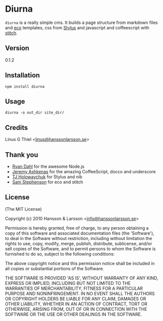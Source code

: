 Diurna
======

`diurna` is a really simple cms. It builds a page structure from markdown files and [eco](https://github.com/sstephenson/eco) templates, css from [Stylus](http://learnboost.github.com/stylus/) and javascript and coffeescript with [stitch](https://github.com/sstephenson/stitch).

## Version
0.1.2

## Installation

    npm install diurna

## Usage
    diurna -o out_dir site_dir/

## Credits

Linus G Thiel &lt;linus@hanssonlarsson.se&gt;

## Thank you

- [Ryan Dahl](http://github.com/ry) for the awesome Node.js
- [Jeremy Ashkenas](http://github.com/jashkenas) for the amazing CoffeeScript, docco and underscore
- [TJ Holowaychuk](https://github.com/visionmedia) for Stylus and nib
- [Sam Stephenson](https://github.com/sstephenson) for eco and stitch

## License 

(The MIT License)

Copyright (c) 2010 Hansson &amp; Larsson &lt;info@hanssonlarsson.se&gt;

Permission is hereby granted, free of charge, to any person obtaining
a copy of this software and associated documentation files (the
'Software'), to deal in the Software without restriction, including
without limitation the rights to use, copy, modify, merge, publish,
distribute, sublicense, and/or sell copies of the Software, and to
permit persons to whom the Software is furnished to do so, subject to
the following conditions:

The above copyright notice and this permission notice shall be
included in all copies or substantial portions of the Software.

THE SOFTWARE IS PROVIDED 'AS IS', WITHOUT WARRANTY OF ANY KIND,
EXPRESS OR IMPLIED, INCLUDING BUT NOT LIMITED TO THE WARRANTIES OF
MERCHANTABILITY, FITNESS FOR A PARTICULAR PURPOSE AND NONINFRINGEMENT.
IN NO EVENT SHALL THE AUTHORS OR COPYRIGHT HOLDERS BE LIABLE FOR ANY
CLAIM, DAMAGES OR OTHER LIABILITY, WHETHER IN AN ACTION OF CONTRACT,
TORT OR OTHERWISE, ARISING FROM, OUT OF OR IN CONNECTION WITH THE
SOFTWARE OR THE USE OR OTHER DEALINGS IN THE SOFTWARE.
